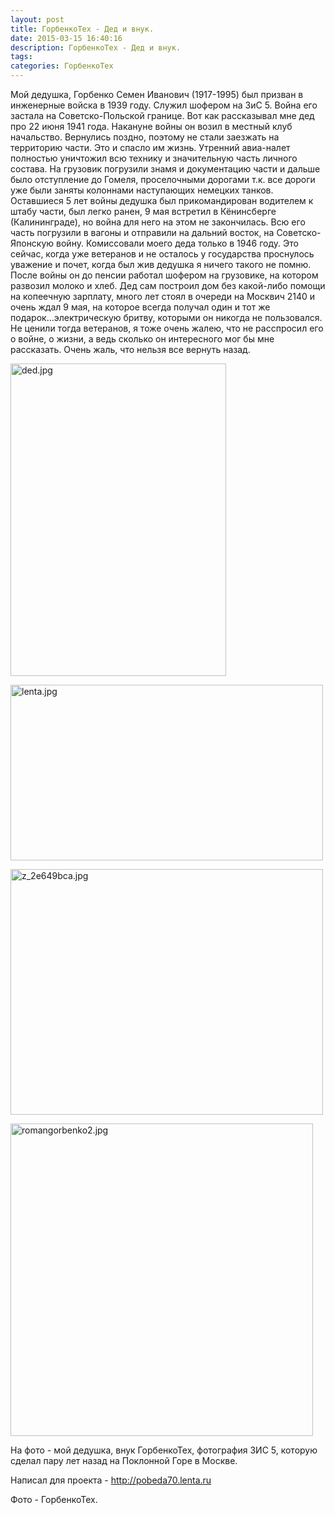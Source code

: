 ```yaml
---
layout: post
title: ГорбенкоТех - Дед и внук.
date: 2015-03-15 16:40:16
description: ГорбенкоТех - Дед и внук.
tags: 
categories: ГорбенкоТех
---
```


Мой дедушка, Горбенко Семен Иванович (1917-1995) был призван в инженерные войска в 1939 году. Служил шофером на ЗиС 5. Война его застала на Советско-Польской границе. Вот как рассказывал мне дед про 22 июня 1941 года. Накануне войны он возил в местный клуб начальство. Вернулись поздно, поэтому не стали заезжать на территорию части. Это и спасло им жизнь. Утренний авиа-налет полностью уничтожил всю технику и значительную часть личного состава. На грузовик погрузили знамя и документацию части и дальше было отступление до Гомеля, проселочными дорогами т.к. все дороги уже были заняты колоннами наступающих немецких танков. Оставшиеся 5 лет войны дедушка был прикомандирован водителем к штабу части, был легко ранен, 9 мая встретил в Кёнинсберге (Калининграде), но война для него на этом не закончилась. Всю его часть погрузили в вагоны и отправили на дальний восток, на Советско-Японскую войну. Комиссовали моего деда только в 1946 году. Это сейчас, когда уже ветеранов и не осталось у государства проснулось уважение и почет, когда был жив дедушка я ничего такого не помню. После войны он до пенсии работал шофером на грузовике, на котором развозил молоко и хлеб. Дед сам построил дом без какой-либо помощи на копеечную зарплату, много лет стоял в очереди на Москвич 2140 и очень ждал 9 мая, на которое всегда получал один и тот же подарок...электрическую бритву, которыми он никогда не пользовался. Не ценили тогда ветеранов, я тоже очень жалею, что не расспросил его о войне, о жизни, а ведь сколько он интересного мог бы мне рассказать. Очень жаль, что нельзя все вернуть назад.

<a href="https://fotki.yandex.ru/next/users/roman-gorbenko/album/160410/view/691428" target="_blank"><img src="https://img-fotki.yandex.ru/get/16155/18471615.78/0_a8ce4_8a07b583_L.jpg" width="345" height="500" border="0" title="ded.jpg" alt="ded.jpg"/></a>

<a href="https://fotki.yandex.ru/next/users/roman-gorbenko/album/160410/view/691429" target="_blank"><img src="https://img-fotki.yandex.ru/get/10138/18471615.78/0_a8ce5_74eb949e_L.jpg" width="500" height="281" border="0" title="lenta.jpg" alt="lenta.jpg"/></a>

<a href="https://fotki.yandex.ru/next/users/roman-gorbenko/album/160410/view/691430" target="_blank"><img src="https://img-fotki.yandex.ru/get/15505/18471615.78/0_a8ce6_f6a91d69_L.jpg" width="500" height="393" border="0" title="z_2e649bca.jpg" alt="z_2e649bca.jpg"/></a>

<a href="https://fotki.yandex.ru/next/users/roman-gorbenko/album/160410/view/691431" target="_blank"><img src="https://img-fotki.yandex.ru/get/1/18471615.78/0_a8ce7_ec1945e1_L.jpg" width="484" height="500" border="0" title="romangorbenko2.jpg" alt="romangorbenko2.jpg"/></a>

На фото - мой дедушка, внук ГорбенкоТех, фотография ЗИС 5, которую сделал пару лет назад на Поклонной Горе в Москве.

Написал для проекта - <a href="http://pobeda70.lenta.ru">http://pobeda70.lenta.ru</a>

Фото - ГорбенкоТех.